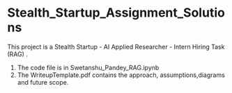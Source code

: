 # Stealth_Startup_Assignment_Solutions
This project is a Stealth Startup - AI Applied Researcher - Intern Hiring Task (RAG) . 
1. The code file is in Swetanshu_Pandey_RAG.ipynb
2. The WriteupTemplate.pdf contains the approach, assumptions,diagrams and future scope.


